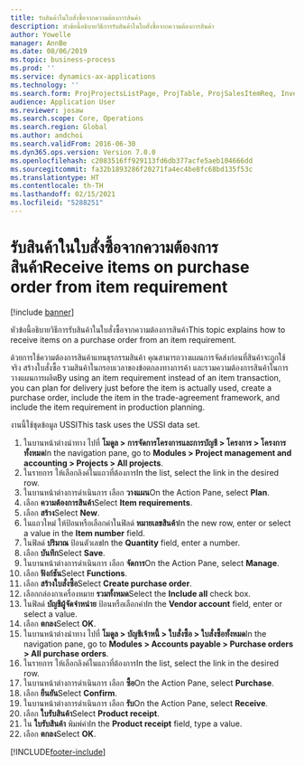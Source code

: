 ```yaml
---
title: รับสินค้าในใบสั่งซื้อจากความต้องการสินค้า
description: หัวข้อนี้อธิบายวิธีการรับสินค้าในใบสั่งซื้อจากความต้องการสินค้า
author: Yowelle
manager: AnnBe
ms.date: 08/06/2019
ms.topic: business-process
ms.prod: ''
ms.service: dynamics-ax-applications
ms.technology: ''
ms.search.form: ProjProjectsListPage, ProjTable, ProjSalesItemReq, InventItemIdLookupSimple, PurchCreateFromSalesOrder, VendAccountItemLookup, PurchTable, PurchEditLines
audience: Application User
ms.reviewer: josaw
ms.search.scope: Core, Operations
ms.search.region: Global
ms.author: andchoi
ms.search.validFrom: 2016-06-30
ms.dyn365.ops.version: Version 7.0.0
ms.openlocfilehash: c2083516ff929113fd6db377acfe5aeb104666dd
ms.sourcegitcommit: fa32b1893286f20271fa4ec4be8fc68bd135f53c
ms.translationtype: HT
ms.contentlocale: th-TH
ms.lasthandoff: 02/15/2021
ms.locfileid: "5288251"
---
```

# <a name="receive-items-on-purchase-order-from-item-requirement"></a><span data-ttu-id="339e8-103">รับสินค้าในใบสั่งซื้อจากความต้องการสินค้า</span><span class="sxs-lookup"><span data-stu-id="339e8-103">Receive items on purchase order from item requirement</span></span>

[!include [banner](../../includes/banner.md)]

<span data-ttu-id="339e8-104">หัวข้อนี้อธิบายวิธีการรับสินค้าในใบสั่งซื้อจากความต้องการสินค้า</span><span class="sxs-lookup"><span data-stu-id="339e8-104">This topic explains how to receive items on a purchase order from an item requirement.</span></span>

<span data-ttu-id="339e8-105">ด้วยการใช้ความต้องการสินค้าแทนธุรกรรมสินค้า คุณสามารถวางแผนการจัดส่งก่อนที่สินค้าจะถูกใช้จริง สร้างใบสั่งซื้อ รวมสินค้าในกรอบเวลาของข้อตกลงทางการค้า และรวมความต้องการสินค้าในการวางแผนการผลิต</span><span class="sxs-lookup"><span data-stu-id="339e8-105">By using an item requirement instead of an item transaction, you can plan for delivery just before the item is actually used, create a purchase order, include the item in the trade-agreement framework, and include the item requirement in production planning.</span></span> 

<span data-ttu-id="339e8-106">งานนี้ใช้ชุดข้อมูล USSI</span><span class="sxs-lookup"><span data-stu-id="339e8-106">This task uses the USSI data set.</span></span>

1. <span data-ttu-id="339e8-107">ในบานหน้าต่างนำทาง ไปที่ **โมดูล > การจัดการโครงการและการบัญชี > โครงการ > โครงการทั้งหมด**</span><span class="sxs-lookup"><span data-stu-id="339e8-107">In the navigation pane, go to **Modules > Project management and accounting > Projects > All projects**.</span></span>
2. <span data-ttu-id="339e8-108">ในรายการ ให้เลือกลิงค์ในแถวที่ต้องการ</span><span class="sxs-lookup"><span data-stu-id="339e8-108">In the list, select the link in the desired row.</span></span>
3. <span data-ttu-id="339e8-109">ในบานหน้าต่างการดำเนินการ เลือก **วางแผน**</span><span class="sxs-lookup"><span data-stu-id="339e8-109">On the Action Pane, select **Plan**.</span></span>
4. <span data-ttu-id="339e8-110">เลือก **ความต้องการสินค้า**</span><span class="sxs-lookup"><span data-stu-id="339e8-110">Select **Item requirements**.</span></span>
5. <span data-ttu-id="339e8-111">เลือก **สร้าง**</span><span class="sxs-lookup"><span data-stu-id="339e8-111">Select **New**.</span></span>
6. <span data-ttu-id="339e8-112">ในแถวใหม่ ให้ป้อนหรือเลือกค่าในฟิลด์ **หมายเลขสินค้า**</span><span class="sxs-lookup"><span data-stu-id="339e8-112">In the new row, enter or select a value in the **Item number** field.</span></span>
7. <span data-ttu-id="339e8-113">ในฟิลด์ **ปริมาณ** ป้อนตัวเลข</span><span class="sxs-lookup"><span data-stu-id="339e8-113">In the **Quantity** field, enter a number.</span></span>
8. <span data-ttu-id="339e8-114">เลือก **บันทึก**</span><span class="sxs-lookup"><span data-stu-id="339e8-114">Select **Save**.</span></span>
9. <span data-ttu-id="339e8-115">ในบานหน้าต่างการดำเนินการ เลือก **จัดการ**</span><span class="sxs-lookup"><span data-stu-id="339e8-115">On the Action Pane, select **Manage**.</span></span>
10. <span data-ttu-id="339e8-116">เลือก **ฟังก์ชัน**</span><span class="sxs-lookup"><span data-stu-id="339e8-116">Select **Functions**.</span></span>
11. <span data-ttu-id="339e8-117">เลือก **สร้างใบสั่งซื้อ**</span><span class="sxs-lookup"><span data-stu-id="339e8-117">Select **Create purchase order**.</span></span>
12. <span data-ttu-id="339e8-118">เลือกกล่องกาเครื่องหมาย **รวมทั้งหมด**</span><span class="sxs-lookup"><span data-stu-id="339e8-118">Select the **Include all** check box.</span></span>
13. <span data-ttu-id="339e8-119">ในฟิลด์ **บัญชีผู้จัดจำหน่าย** ป้อนหรือเลือกค่า</span><span class="sxs-lookup"><span data-stu-id="339e8-119">In the **Vendor account** field, enter or select a value.</span></span>
14. <span data-ttu-id="339e8-120">เลือก **ตกลง**</span><span class="sxs-lookup"><span data-stu-id="339e8-120">Select **OK**.</span></span>
15. <span data-ttu-id="339e8-121">ในบานหน้าต่างนำทาง ไปที่ **โมดูล > บัญชีเจ้าหนี้ > ใบสั่งซื้อ > ใบสั่งซื้อทั้งหมด**</span><span class="sxs-lookup"><span data-stu-id="339e8-121">In the navigation pane, go to **Modules > Accounts payable > Purchase orders > All purchase orders**.</span></span>
16. <span data-ttu-id="339e8-122">ในรายการ ให้เลือกลิงค์ในแถวที่ต้องการ</span><span class="sxs-lookup"><span data-stu-id="339e8-122">In the list, select the link in the desired row.</span></span>
17. <span data-ttu-id="339e8-123">ในบานหน้าต่างการดำเนินการ เลือก **ซื้อ**</span><span class="sxs-lookup"><span data-stu-id="339e8-123">On the Action Pane, select **Purchase**.</span></span>
18. <span data-ttu-id="339e8-124">เลือก **ยืนยัน**</span><span class="sxs-lookup"><span data-stu-id="339e8-124">Select **Confirm**.</span></span>
19. <span data-ttu-id="339e8-125">ในบานหน้าต่างการดำเนินการ เลือก **รับ**</span><span class="sxs-lookup"><span data-stu-id="339e8-125">On the Action Pane, select **Receive**.</span></span>
20. <span data-ttu-id="339e8-126">เลือก **ใบรับสินค้า**</span><span class="sxs-lookup"><span data-stu-id="339e8-126">Select **Product receipt**.</span></span>
21. <span data-ttu-id="339e8-127">ใน **ใบรับสินค้า** พิมพ์ค่า</span><span class="sxs-lookup"><span data-stu-id="339e8-127">In the **Product receipt** field, type a value.</span></span>
22. <span data-ttu-id="339e8-128">เลือก **ตกลง**</span><span class="sxs-lookup"><span data-stu-id="339e8-128">Select **OK**.</span></span>



[!INCLUDE[footer-include](../../includes/footer-banner.md)]